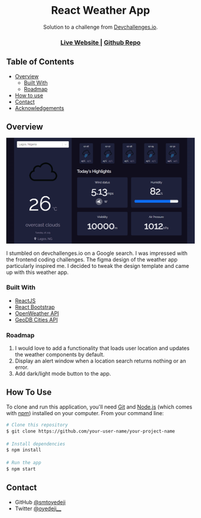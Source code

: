 <h1 align="center">React Weather App</h1>

<div align="center">
   Solution to a challenge from  <a href="http://devchallenges.io" target="_blank">Devchallenges.io</a>.
</div>

<div align="center">
  <h3>
    <a href="https://smtoyedeji.github.io/react-weather-app/" target="_blank">
      Live Website
    </a>
    <span> | </span>
    <a href="https://github.com/smtoyedeji/react-weather-app.git">
      Github Repo
    </a>
  </h3>
</div>

## Table of Contents

- [Overview](#overview)
  - [Built With](#built-with)
  - [Roadmap](#roadmap)
- [How to use](#how-to-use)
- [Contact](#contact)
- [Acknowledgements](#acknowledgements)


## Overview

![screenshot](smtoyedeji.github.io_react-weather-app_.png)

I stumbled on devchallenges.io on a Google search. I was impressed with the frontend coding challenges. The figma design of the weather app particularly inspired me. I decided to tweak the design template and came up with this weather app.

### Built With

- [ReactJS](https://reactjs.org/)
- [React Bootstrap](https://react-bootstrap.github.io/)
- [OpenWeather API](https://openweathermap.org/)
- [GeoDB Cities API](http://geodb-cities-api.wirefreethought.com/)

### Roadmap
1. I would love to add a functionality that loads user location and updates the weather components by default.
2. Display an alert window when a location search returns nothing or an error.
3. Add dark/light mode button to the app.


## How To Use

To clone and run this application, you'll need [Git](https://git-scm.com) and [Node.js](https://nodejs.org/en/download/) (which comes with [npm](http://npmjs.com)) installed on your computer. From your command line:

```bash
# Clone this repository
$ git clone https://github.com/your-user-name/your-project-name

# Install dependencies
$ npm install

# Run the app
$ npm start
```


## Contact

- GitHub [@smtoyedeji](https://github.com/smtoyedeji)
- Twitter [@oyedeji__](https://twitter.com/oyedeji__)
